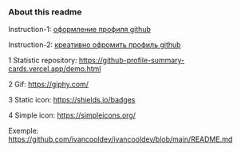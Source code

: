 ### About this readme

Instruction-1: [оформление профиля github](https://blog.skillfactory.ru/kak-pravilno-oformit-profil-github-novichku/)

Instruction-2: [креативно офромить профиль github](https://proglib.io/p/kak-kreativno-oformit-profil-na-github-chtoby-on-privlekal-vnimanie-2022-03-17)



1 Statistic repository: https://github-profile-summary-cards.vercel.app/demo.html

2 Gif: https://giphy.com/

3 Static icon: https://shields.io/badges

4 Simple icon: https://simpleicons.org/


Exemple: https://github.com/ivancooldev/ivancooldev/blob/main/README.md
